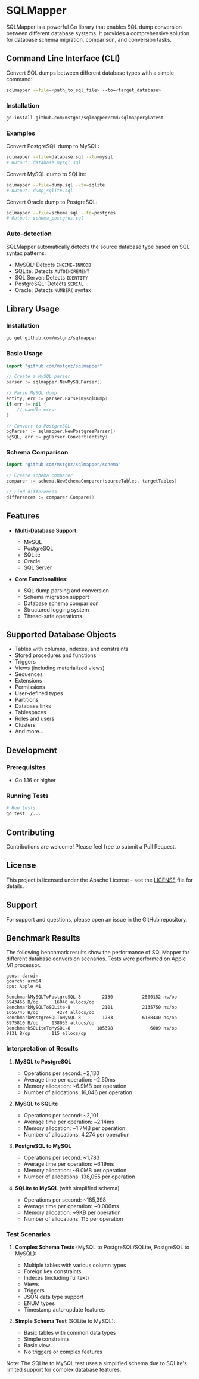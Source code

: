 # SQLMapper

SQLMapper is a powerful Go library that enables SQL dump conversion between different database systems. It provides a comprehensive solution for database schema migration, comparison, and conversion tasks.

## Command Line Interface (CLI)

Convert SQL dumps between different database types with a simple command:

```bash
sqlmapper --file=<path_to_sql_file> --to=<target_database>
```

### Installation

```bash
go install github.com/mstgnz/sqlmapper/cmd/sqlmapper@latest
```

### Examples

Convert PostgreSQL dump to MySQL:
```bash
sqlmapper --file=database.sql --to=mysql
# Output: database_mysql.sql
```

Convert MySQL dump to SQLite:
```bash
sqlmapper --file=dump.sql --to=sqlite
# Output: dump_sqlite.sql
```

Convert Oracle dump to PostgreSQL:
```bash
sqlmapper --file=schema.sql --to=postgres
# Output: schema_postgres.sql
```

### Auto-detection

SQLMapper automatically detects the source database type based on SQL syntax patterns:
- MySQL: Detects `ENGINE=INNODB`
- SQLite: Detects `AUTOINCREMENT`
- SQL Server: Detects `IDENTITY`
- PostgreSQL: Detects `SERIAL`
- Oracle: Detects `NUMBER(` syntax

## Library Usage

### Installation

```bash
go get github.com/mstgnz/sqlmapper
```

### Basic Usage

```go
import "github.com/mstgnz/sqlmapper"

// Create a MySQL parser
parser := sqlmapper.NewMySQLParser()

// Parse MySQL dump
entity, err := parser.Parse(mysqlDump)
if err != nil {
    // handle error
}

// Convert to PostgreSQL
pgParser := sqlmapper.NewPostgresParser()
pgSQL, err := pgParser.Convert(entity)
```

### Schema Comparison

```go
import "github.com/mstgnz/sqlmapper/schema"

// Create schema comparer
comparer := schema.NewSchemaComparer(sourceTables, targetTables)

// Find differences
differences := comparer.Compare()
```

## Features

- **Multi-Database Support**: 
  - MySQL
  - PostgreSQL
  - SQLite
  - Oracle
  - SQL Server

- **Core Functionalities**:
  - SQL dump parsing and conversion
  - Schema migration support
  - Database schema comparison
  - Structured logging system
  - Thread-safe operations

## Supported Database Objects

- Tables with columns, indexes, and constraints
- Stored procedures and functions
- Triggers
- Views (including materialized views)
- Sequences
- Extensions
- Permissions
- User-defined types
- Partitions
- Database links
- Tablespaces
- Roles and users
- Clusters
- And more...

## Development

### Prerequisites

- Go 1.16 or higher

### Running Tests

```bash
# Run tests
go test ./...
```

## Contributing

Contributions are welcome! Please feel free to submit a Pull Request.

## License

This project is licensed under the Apache License - see the [LICENSE](LICENSE) file for details.

## Support

For support and questions, please open an issue in the GitHub repository.

## Benchmark Results

The following benchmark results show the performance of SQLMapper for different database conversion scenarios. Tests were performed on Apple M1 processor.

```
goos: darwin
goarch: arm64
cpu: Apple M1

BenchmarkMySQLToPostgreSQL-8        2130           2500152 ns/op         6943466 B/op      16046 allocs/op
BenchmarkMySQLToSQLite-8            2101           2135750 ns/op         1656745 B/op       4274 allocs/op
BenchmarkPostgreSQLToMySQL-8        1783           6188440 ns/op         8975810 B/op     138055 allocs/op
BenchmarkSQLiteToMySQL-8          185398              6009 ns/op            9131 B/op        115 allocs/op
```

### Interpretation of Results

1. **MySQL to PostgreSQL**
   - Operations per second: ~2,130
   - Average time per operation: ~2.50ms
   - Memory allocation: ~6.9MB per operation
   - Number of allocations: 16,046 per operation

2. **MySQL to SQLite**
   - Operations per second: ~2,101
   - Average time per operation: ~2.14ms
   - Memory allocation: ~1.7MB per operation
   - Number of allocations: 4,274 per operation

3. **PostgreSQL to MySQL**
   - Operations per second: ~1,783
   - Average time per operation: ~6.19ms
   - Memory allocation: ~9.0MB per operation
   - Number of allocations: 138,055 per operation

4. **SQLite to MySQL** (with simplified schema)
   - Operations per second: ~185,398
   - Average time per operation: ~0.006ms
   - Memory allocation: ~9KB per operation
   - Number of allocations: 115 per operation

### Test Scenarios

1. **Complex Schema Tests** (MySQL to PostgreSQL/SQLite, PostgreSQL to MySQL):
   - Multiple tables with various column types
   - Foreign key constraints
   - Indexes (including fulltext)
   - Views
   - Triggers
   - JSON data type support
   - ENUM types
   - Timestamp auto-update features

2. **Simple Schema Test** (SQLite to MySQL):
   - Basic tables with common data types
   - Simple constraints
   - Basic view
   - No triggers or complex features

Note: The SQLite to MySQL test uses a simplified schema due to SQLite's limited support for complex database features.